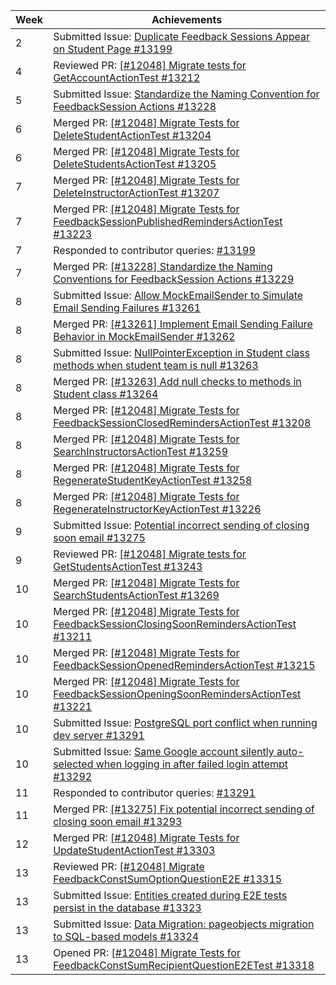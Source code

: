 | Week | Achievements                                                                                                                                                         |
|------|----------------------------------------------------------------------------------------------------------------------------------------------------------------------|
| 2    | Submitted Issue: [Duplicate Feedback Sessions Appear on Student Page #13199](https://github.com/TEAMMATES/teammates/issues/13199)                                    |
| 4    | Reviewed PR: [[#12048] Migrate tests for GetAccountActionTest #13212](https://github.com/TEAMMATES/teammates/pull/13212)                                             |
| 5    | Submitted Issue: [Standardize the Naming Convention for FeedbackSession Actions #13228](https://github.com/TEAMMATES/teammates/issues/13228)                         |
| 6    | Merged PR: [[#12048] Migrate Tests for DeleteStudentActionTest #13204](https://github.com/TEAMMATES/teammates/pull/13204)                                            |
| 6    | Merged PR: [[#12048] Migrate Tests for DeleteStudentsActionTest #13205](https://github.com/TEAMMATES/teammates/pull/13205)                                           |
| 7    | Merged PR: [[#12048] Migrate Tests for DeleteInstructorActionTest #13207](https://github.com/TEAMMATES/teammates/pull/13207)                                         |
| 7    | Merged PR: [[#12048] Migrate Tests for FeedbackSessionPublishedRemindersActionTest #13223](https://github.com/TEAMMATES/teammates/pull/13223)                        |
| 7    | Responded to contributor queries: [#13199](https://github.com/TEAMMATES/teammates/issues/13199#issuecomment-2707383293)                                              |
| 7    | Merged PR: [[#13228] Standardize the Naming Conventions for FeedbackSession Actions #13229](https://github.com/TEAMMATES/teammates/pull/13229)                       |
| 8    | Submitted Issue: [Allow MockEmailSender to Simulate Email Sending Failures #13261](https://github.com/TEAMMATES/teammates/issues/13261)                              |
| 8    | Merged PR: [[#13261] Implement Email Sending Failure Behavior in MockEmailSender #13262](https://github.com/TEAMMATES/teammates/pull/13262)                          |
| 8    | Submitted Issue: [NullPointerException in Student class methods when student team is null #13263](https://github.com/TEAMMATES/teammates/issues/13263)               |
| 8    | Merged PR: [[#13263] Add null checks to methods in Student class #13264](https://github.com/TEAMMATES/teammates/pull/13264)                                          |
| 8    | Merged PR: [[#12048] Migrate Tests for FeedbackSessionClosedRemindersActionTest #13208](https://github.com/TEAMMATES/teammates/pull/13208)                           |
| 8    | Merged PR: [[#12048] Migrate Tests for SearchInstructorsActionTest #13259](https://github.com/TEAMMATES/teammates/pull/13259)                                        |
| 8    | Merged PR: [[#12048] Migrate Tests for RegenerateStudentKeyActionTest #13258](https://github.com/TEAMMATES/teammates/pull/13258)                                     |
| 8    | Merged PR: [[#12048] Migrate Tests for RegenerateInstructorKeyActionTest #13226](https://github.com/TEAMMATES/teammates/pull/13226)                                  |
| 9    | Submitted Issue: [Potential incorrect sending of closing soon email #13275](https://github.com/TEAMMATES/teammates/issues/13275)                                     |
| 9    | Reviewed PR: [[#12048] Migrate tests for GetStudentsActionTest #13243](https://github.com/TEAMMATES/teammates/pull/13243)                                            |
| 10   | Merged PR: [[#12048] Migrate Tests for SearchStudentsActionTest #13269](https://github.com/TEAMMATES/teammates/pull/13269)                                           |
| 10   | Merged PR: [[#12048] Migrate Tests for FeedbackSessionClosingSoonRemindersActionTest #13211](https://github.com/TEAMMATES/teammates/pull/13211)                      |
| 10   | Merged PR: [[#12048] Migrate Tests for FeedbackSessionOpenedRemindersActionTest #13215](https://github.com/TEAMMATES/teammates/pull/13215)                           |
| 10   | Merged PR: [[#12048] Migrate Tests for FeedbackSessionOpeningSoonRemindersActionTest #13221](https://github.com/TEAMMATES/teammates/pull/13221)                      |
| 10   | Submitted Issue: [PostgreSQL port conflict when running dev server #13291](https://github.com/TEAMMATES/teammates/issues/13291)                                      |
| 10   | Submitted Issue: [Same Google account silently auto-selected when logging in after failed login attempt #13292](https://github.com/TEAMMATES/teammates/issues/13292) |
| 11   | Responded to contributor queries: [#13291](https://github.com/TEAMMATES/teammates/issues/13291#issuecomment-2769908793)                                              |
| 11   | Merged PR: [[#13275] Fix potential incorrect sending of closing soon email #13293](https://github.com/TEAMMATES/teammates/pull/13293)                                |
| 12   | Merged PR: [[#12048] Migrate Tests for UpdateStudentActionTest #13303](https://github.com/TEAMMATES/teammates/pull/13303)                                            |
| 13   | Reviewed PR: [[#12048] Migrate FeedbackConstSumOptionQuestionE2E #13315](https://github.com/TEAMMATES/teammates/pull/13315)                                          |
| 13   | Submitted Issue: [Entities created during E2E tests persist in the database #13323](https://github.com/TEAMMATES/teammates/issues/13323)                             |
| 13   | Submitted Issue: [Data Migration: pageobjects migration to SQL-based models #13324](https://github.com/TEAMMATES/teammates/issues/13324)                             |
| 13   | Opened PR: [[#12048] Migrate Tests for FeedbackConstSumRecipientQuestionE2ETest #13318](https://github.com/TEAMMATES/teammates/pull/13318)                           |
